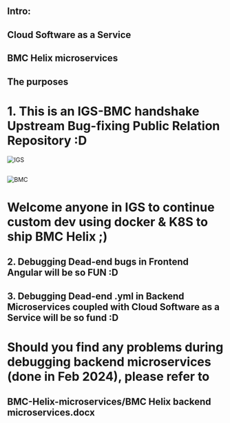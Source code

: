 ## Intro:
## Cloud Software as a Service
## BMC Helix microservices
## 
## The purposes
# 1. This is an IGS-BMC handshake Upstream Bug-fixing Public Relation Repository :D
![IGS](https://static.wixstatic.com/media/6fc253_5f7ef664103740078c3e040972b70499~mv2.png/v1/fit/w_2500,h_1330,al_c/6fc253_5f7ef664103740078c3e040972b70499~mv2.png)
##
![BMC](https://www.liblogo.com/img-logo/bm6781b14d-bmc-software-logo-bmc-.png)
##
# Welcome anyone in IGS to continue custom dev using docker & K8S to ship BMC Helix ;)
##
## 2. Debugging Dead-end bugs in Frontend Angular will be so FUN :D
##
## 3. Debugging Dead-end .yml in Backend Microservices coupled with Cloud Software as a Service will be so fund :D
##
# Should you find any problems during debugging backend microservices (done in Feb 2024), please refer to 
## BMC-Helix-microservices/BMC Helix backend microservices.docx
